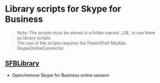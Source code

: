 # Library scripts for Skype for Business 

> Note: The scripts must be stored in a folder named \_LIB_ to use them as library scripts
> <br/>The use of the scripts requires the PowerShell Module SkypeOnlineConnector.

## [SFBLibrary](./SFBLibrary.ps1)

+ Open/remove Skype for Business online session
